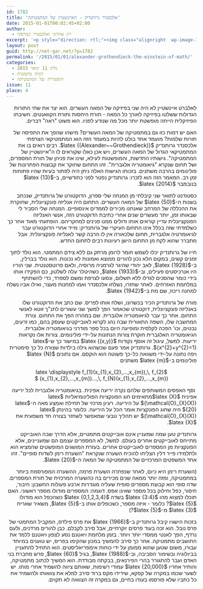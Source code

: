 ```yaml
---
id: 1782
title: 'אלכסנדר גרותנדיק - האיינשטיין של המתמטיקה'
date: 2015-01-01T00:02:45+02:00
author:
  - רון אהרוני ואלכסנדר קמרסקי
excerpt: '<p style="direction: rtl;"><img class="alignright  wp-image-1830" src="http://net-gar.net/wp-content/uploads/2015/01/alexanderGrotdnik.jpg" alt="alexanderGrotdnik" width="92" height="112" />לאלברט איינשטיין לא היה שני בפיזיקה של המאה העשרים. הוא יצר את שתי התורות הגדולות ששלטו בפיזיקה לאורך כל המאה - תורת היחסות ותורת הקוואנטים. האם יש דמות כזו גם במתמטיקה של המאה העשרים? מישהו שהפך את התפיסה של תורות שלמות? מועמד אחד בולט להיות במעמד הזה הוא המתמטיקאי הצרפתי אלכסנדר גרותנדיק. רבים רואים בו את המתמטיקאי הגדול של המאה העשרים, ויש אכן כאלו שקוראים לו ה"איינשטיין של המתמטיקה".</p>'
layout: post
guid: http://net-gar.net/?p=1782
permalink: '/2015/01/01/alexander-grothendieck-the-einstein-of-math/'
categories:
  - גליון 11 ינואר 2015
  - דמות מתמטית
  - היסטוריה של המתמטיקה
issue: 11
place: 4
---
```

<p style="direction: rtl;">
  לאלברט איינשטיין לא היה שני בפיזיקה של המאה העשרים. הוא יצר את שתי התורות הגדולות ששלטו בפיזיקה לאורך כל המאה - תורת היחסות ותורת הקוואנטים. חשיבתו הפיזיקלית הייתה מופשטת יותר מכל מה שנודע לפניו. הוא פשוט "ראה" דברים.
</p>

<p style="direction: rtl;">
  האם יש דמות כזו גם במתמטיקה של המאה העשרים? מישהו שהפך את התפיסה של תורות שלמות? מועמד אחד בולט להיות במעמד הזה הוא המתמטיקאי הצרפתי אלכסנדר גרותנדיק $latex {(Alexander~~Grothendieck)}$. רבים רואים בו את המתמטיקאי הגדול של המאה העשרים, ויש אכן כאלו שקוראים לו ה"איינשטיין של המתמטיקה". גישותיו החדשות, והמופשטות לעילא, שינו את פניהן של תורת המספרים, ושל תחום שנקרא "גיאומטריה אלגברית". זהו התחום שחוקר את קבוצות הפתרונות של פולינומים בהרבה משתנים. בזכותו הגישות האלה ניתן היה לפתור בעיות שהיו פתוחות זמן רב. המאמר הזה הוא לזכרו: גרותנדיק נפטר לפני כחודשיים, ב-$latex {13}$ בנובמבר $latex {2014}$.
</p>

<p style="direction: rtl;">
  כסטודנט לתואר שני קיבלתי מן המנחה שלי ספרון, הדוקטורט של גרותנדיק, שנכתב בשנות ה-$latex {50}$ של המאה העשרים. התחום היה אנליזה פונקציונלית, שחוקרת את ההכללה של המרחב שאנחנו מכירים לממדים אינסופיים. המנחה שלי הסביר לי שבאותו זמן, יותר מעשרים שנים אחרי כתיבת הדוקטורט הזה, אנשי האנליזה הפונקציונלית עדיין קוראים אותו ודולים ממנו פנינים למחקריהם. הופתעתי מאוד אחר כך כשלמדתי שזה בכלל אינו התחום העיקרי של גרותנדיק: מייד אחרי הדוקטורט עבר לגיאומרטיה אלגברית, תחום שלכאורה אין לו הרבה קשר לאנליזה פונקציונלית. אבל מתברר שהוא לקח מן התחום הישן רעיונות רבים לתחום החדש.
</p>

<p style="direction: rtl;">
  חייו של גרותנדיק יכלו לשמש חומר לרומן מרתק גם ללא צידם המתמטי. הוא נולד לתוך זמנים קשים, במקום הלא נכון להורים ממוצא ואמונות לא נכונות. הוא נולד בברלין, ב-$latex {1928}$, לאב יהודי שהיגר לגרמניה מרוסיה, ולאם פרוטסטנטית. שני הוריו היו אנרכיסטים פעילים, וב-$latex {1933}$, כשהיטלר עלה לשלטון, כם הפקידו אותו בידי כומר שהסכים לגדלו ללא תשלום, ונסעו לצרפת ומשם לספרד, כדי להשתתף במלחמת האזרחים. לאחר שחזרו, נשלחו אלכסנדר ואמו למחנות מעצר, ואילו אביו נשלח למחנה ריכוז, שם מת ב-$latex {1942}$.
</p>

<p style="direction: rtl;">
  מורה של גרותנדיק הכיר בכשרונו, ושלח אותו לפריס. שם כתב את הדוקטורט שלו באנליזה פונקציונלית, דוקטורט שכאמור הפך למשך שני עשורים לתנ"ך זוטא לאנשי התחום. אחר כך עבר לגיאומטריה אלגברית. שם במהרה הפך את התחום. צורת המחשבה שלו, השפה התאורית שבה נהג לקרוא לאובייקטים שעסק בהם, כמו זרעים, נבטים, וכו' הפכה לקלסית ומופיעה היום בכל ספר מודרני בגיאומטריה אלגברית. הגיאומטריה האלגברית חוקרת צורות הנתונות על-ידי פולינומים. צורות אלו נקראות יריעות. למשל, עיגול זה אוסף נקודות $latex {(x,y)}$ במישור כך ש-$latex {x^{2}+y^{2}=1}$. גרותנדיק אמר פעם שכשהוא גילה בילדות שצורה כל כך סימטרית ויפה נתונה על-ידי משוואה כל-כך פשוטה הוא הוקסם. אם נתונים $latex {N}$ פולינומים ב-$latex {m}$ משתנים
</p>

<p style="direction: rtl;" align="center">
  $latex \displaystyle f_{1}(x_{1},x_{2},&#8230;,x_{m}),\, f_{2}(x_{1},x_{2},&#8230;,x_{m})&#8230;,\, f_{N}(x_{1},x_{2},&#8230;,x_{m}) $
</p>

<p style="direction: rtl;">
   וסף האפסים המשותפים שלהם נקרה יריעה אפינית. בגיאומטריה אלגברית לכל יריעה אפינית $latex {X}$מתאימים חוג הפונקציות הפולינומיאליות $latex {\mathcal{O}_{X}(X)}$ על היריעה. רעיון מרכזי של תחילת ואמצע מאה ה-$latex {20}$ היה שחוג הפונקציות אומר הכל על היריעה. כלומר בהינתן $latex {\mathcal{O}_{X}(X)}$ יש תהליך טבעי שמאפשר לשחזר בצורה חד משמעית את $latex {X}$.
</p>

<p style="direction: rtl;">
  גרותנדיק טען שמה שמעניין אינם אובייקטים מתמטיים, אלא הדרך שבה האובייקט מתייחס לאובייקטים אחרים בעולם. למשל, לא המספרים עצמם הם שמעניינים, אלא הפונקציות מן המספרים לאובייקטים אחרים. בעזרת המושגים המופשטים שהמציא הוא ולתלמידו פייר דלין הצליחו להוכיח השערה שנקראת "השערת רימן לשדות סופיים". זהו אחד המשפטים המרכזיים של המתמטיקה של המאה ה-$latex {20}$.
</p>

<p style="direction: rtl;">
  (השערת רימן היא כיום, לאחר שנפתרה השערת פרמה, ההשערה המפורסמת ביותר במתמטיקה, ומזה יותר ממאה שנים מכירים בה כהשערה המרכזית של תורת המספרים. שדה סופי הוא קבוצת מספרים סופית שעליה מוגדרות ארבע פעולות החשבון: חיבור, חיסור, כפל וחילוק בכל מספר שאינו אפס. דוגמה: המספרים מודולו מספר ראשוני. האם תוכלו למצוא מהו $latex {3:4}$ בשדה $latex {0,1,2,3,4}$ כשהכפל הוא מודולו $latex {5}$? כלומר - איזה מספר, כשכופלים אותו ב-$latex {5}$, משאיר שארית $latex {3}$ מ-$latex {5}$?)
</p>

<p style="direction: rtl;">
  בזכות הישגיו קיבל גרותנדיק ב-$latex {1966}$ את פרס פילדס, המקביל המתמטי של פרס נובל. הוא זכה בעוד פרסים יוקרתיים, אבל סירב לקבלם. כבן להורים מרדנים, ולעם נרדף, הפך לאנטי ממסדי יותר ויותר. בזמן מלחמת ויאטנם נסע לצפון ויאטנם ללמד את התושבים מתמטיקה. אחר כך סירב להמשיך במכון שהקימו בפריס, יש טוענים במיוחד עבורו, משום שטען שהוא ממומן על ידי כוחות אימפריאליסטים. הוא התחיל להתעניין בביולוגיה ובשימור הסביבה, וב-$latex {1988}$, בגיל $latex {60}$, פרש מחברת בני האדם ועבר להתגורר בהרי הפירנאים, בבקתה מבודדת. הוא המשיך לכתוב מתמטיקה, והותיר אחריו $latex {20,000}$ עמודי רשימות, שאותם ציווה להשמיד אחרי מותו. יש לשער שכמו במקרה של קפקא, שידידו מקס ברוד סירב למלא את צוואותו ולהשמיד את כל כתביו שלא פורסמו בעודו בחיים, גם במקרה זה הצוואה לא תקוים.
</p>